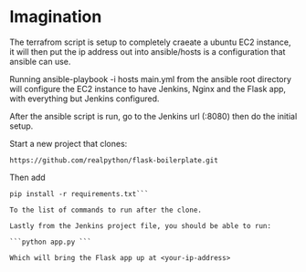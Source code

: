 # Imagination

The terrafrom script is setup to completely craeate a ubuntu EC2 instance, it will then put the ip address out into ansible/hosts is a configuration that ansible can use.


Running ansible-playbook -i hosts main.yml from the ansible root directory will configure the EC2 instance to have Jenkins, Nginx and the Flask app, with everything but Jenkins configured.

After the ansible script is run, go to the Jenkins url (<your-ip-address>:8080) then do the initial setup.
  
Start a new project that clones:

```https://github.com/realpython/flask-boilerplate.git```

Then add

```cd /var/lib/jenkins/workspace/Flask/
pip install -r requirements.txt```

To the list of commands to run after the clone.

Lastly from the Jenkins project file, you should be able to run:

```python app.py ```

Which will bring the Flask app up at <your-ip-address>
